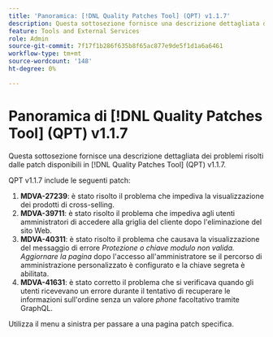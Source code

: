 ```yaml
---
title: 'Panoramica: [!DNL Quality Patches Tool] (QPT) v1.1.7'
description: Questa sottosezione fornisce una descrizione dettagliata dei problemi risolti dalle patch disponibili in  [!DNL Quality Patches Tool] (QPT) v1.1.7.
feature: Tools and External Services
role: Admin
source-git-commit: 7f17f1b286f635b8f65ac877e9de5f1d1a6a6461
workflow-type: tm+mt
source-wordcount: '148'
ht-degree: 0%

---
```


# Panoramica di [!DNL Quality Patches Tool] (QPT) v1.1.7

Questa sottosezione fornisce una descrizione dettagliata dei problemi risolti dalle patch disponibili in [!DNL Quality Patches Tool] (QPT) v1.1.7.

QPT v1.1.7 include le seguenti patch:

1. **MDVA-27239**: è stato risolto il problema che impediva la visualizzazione dei prodotti di cross-selling.
1. **MDVA-39711**: è stato risolto il problema che impediva agli utenti amministratori di accedere alla griglia del cliente dopo l&#39;eliminazione del sito Web.
1. **MDVA-40311**: è stato risolto il problema che causava la visualizzazione del messaggio di errore *Protezione o chiave modulo non valida. Aggiornare la pagina* dopo l&#39;accesso all&#39;amministratore se il percorso di amministrazione personalizzato è configurato e la chiave segreta è abilitata.
1. **MDVA-41631**: è stato corretto il problema che si verificava quando gli utenti ricevevano un errore durante il tentativo di recuperare le informazioni sull&#39;ordine senza un valore *phone* facoltativo tramite GraphQL.


Utilizza il menu a sinistra per passare a una pagina patch specifica.
